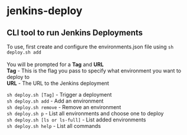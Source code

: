 # jenkins-deploy

## CLI tool to run Jenkins Deployments

To use, first create and configure the environments.json file using 
`sh deploy.sh add` \
\
You will be prompted for a **Tag** and **URL** \
**Tag** - This is the flag you pass to specify what environment you want to deploy to \
**URL** - The URL to the Jenkins deployment

`sh deploy.sh [Tag]` - Trigger a deployment \
`sh deploy.sh add` - Add an environment \
`sh deploy.sh remove` - Remove an environment \
`sh deploy.sh p` - List all environments and choose one to deploy \
`sh deploy.sh [ls or ls-full]` - List added environments \
`sh deploy.sh help` - List all commands
